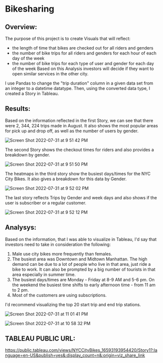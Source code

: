 # Bikesharing
## Overview: 
The purpose of this project is to create Visuals that will reflect: 
 - the length of time that bikes are checked out for all riders and genders
 - the number of bike trips for all riders and genders for each hour of each day of the week
 - the number of bike trips for each type of user and gender for each day of the week
Based on this Analysis  investors will decide if they want to open similar services in the other city. 

I use Pandas to change the "trip duration" column in a given data set from an integer to a datetime datatype. Then, using the converted data type, I created a Story in Tableau. 

## Results: 

Based on the information reflected in  the first Story, we can see that there were 2, 344, 224 trips made in August. It also  shows the most popular areas for pick up and drop off, as well as the number of users by gender. 

![Screen Shot 2022-07-31 at 9 51 42 PM](https://user-images.githubusercontent.com/103322251/182059321-ade11318-5067-4f02-b967-8602fb8fbf6a.png)

The second  Story shows the checkout times for riders and also provides a breakdown by gender. 

![Screen Shot 2022-07-31 at 9 51 50 PM](https://user-images.githubusercontent.com/103322251/182059483-c0ad6747-d305-42d9-a933-4a7ec78943cb.png)

The heatmaps in the third story show the busiest days/times for the NYC City Bikes. It also  gives a breakdown for this data by Gender. 

![Screen Shot 2022-07-31 at 9 52 02 PM](https://user-images.githubusercontent.com/103322251/182059849-e10328b5-23ef-4d4f-875b-151484b6be6d.png)

The last story reflects Trips by Gender and week days and also shows if the user is subscriber or a regular customer. 

![Screen Shot 2022-07-31 at 9 52 12 PM](https://user-images.githubusercontent.com/103322251/182059979-ff26e2a2-be19-489f-b4e2-2b791cd552de.png)

## Analysys: 

Based on the information, that I was able to visualize in Tableau, I'd say that investors need to take in  consideration the following: 

1. Male use city bikes more frequently than females. 
2. The busiest area was Downtown and Midtown Manhattan. The high demand can be due to 
a lot of people who live in that area, just ride a bike to work. It can also be prompted by a big  number of tourists in that area especially in summer time. 
3. The busiest days/times are Monday - Friday at 8-9 AM and 5-6 pm. On the weekend the busiest time shifts to early afternoon time - from  11 am  to 2 pm. 
4. Most of the customers are using subscriptions. 

I'd recommend visualizing the top 20 start trip and end trip stations. 

![Screen Shot 2022-07-31 at 11 01 41 PM](https://user-images.githubusercontent.com/103322251/182064282-b6efcb22-8e3f-4c4c-80d4-b15c6afcc959.png)

![Screen Shot 2022-07-31 at 10 58 32 PM](https://user-images.githubusercontent.com/103322251/182064237-ccf2003e-ea91-4e95-b947-1bc097815281.png)

## TABLEAU PUBLIC URL:

https://public.tableau.com/views/NYCCityBikes_16593193954420/Story1?:language=en-US&publish=yes&:display_count=n&:origin=viz_share_link

